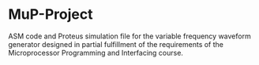 # MuP-Project
ASM code and Proteus simulation file for the variable frequency waveform generator designed in partial fulfillment of the requirements of the Microprocessor Programming and Interfacing course.
